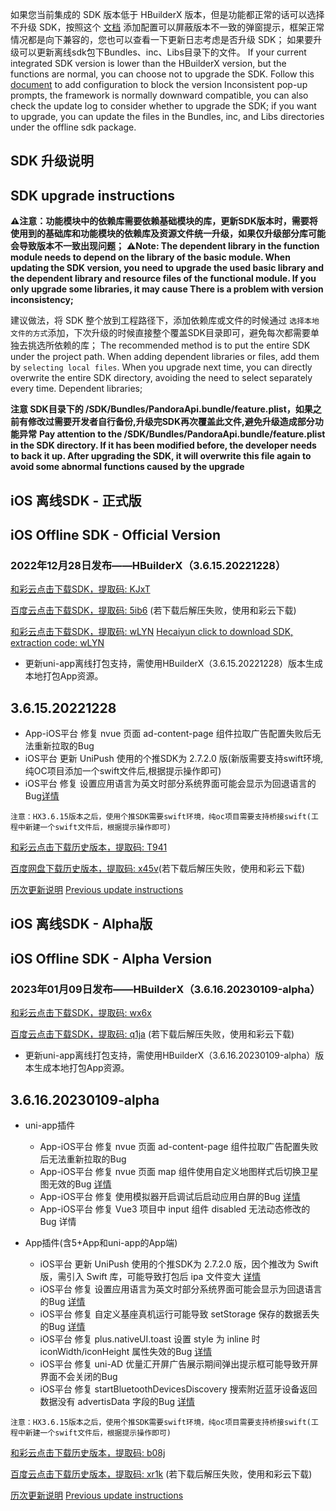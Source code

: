 如果您当前集成的 SDK 版本低于 HBuilderX 版本，但是功能都正常的话可以选择不升级 SDK，按照这个 [文档](https://ask.dcloud.net.cn/article/35627) 添加配置可以屏蔽版本不一致的弹窗提示，框架正常情况都是向下兼容的，您也可以查看一下更新日志考虑是否升级 SDK； 如果要升级可以更新离线sdk包下Bundles、inc、Libs目录下的文件。
If your current integrated SDK version is lower than the HBuilderX version, but the functions are normal, you can choose not to upgrade the SDK. Follow this [document](https://ask.dcloud.net.cn/article/35627) to add configuration to block the version Inconsistent pop-up prompts, the framework is normally downward compatible, you can also check the update log to consider whether to upgrade the SDK; if you want to upgrade, you can update the files in the Bundles, inc, and Libs directories under the offline sdk package.

## SDK 升级说明
## SDK upgrade instructions
**⚠️注意：功能模块中的依赖库需要依赖基础模块的库，更新SDK版本时，需要将使用到的基础库和功能模块的依赖库及资源文件统一升级，如果仅升级部分库可能会导致版本不一致出现问题；**
**⚠️Note: The dependent library in the function module needs to depend on the library of the basic module. When updating the SDK version, you need to upgrade the used basic library and the dependent library and resource files of the functional module. If you only upgrade some libraries, it may cause There is a problem with version inconsistency;**

建议做法，将 SDK 整个放到工程路径下，添加依赖库或文件的时候通过 `选择本地文件的方式`添加，下次升级的时候直接整个覆盖SDK目录即可，避免每次都需要单独去挑选所依赖的库；
The recommended method is to put the entire SDK under the project path. When adding dependent libraries or files, add them by `selecting local files`. When you upgrade next time, you can directly overwrite the entire SDK directory, avoiding the need to select separately every time. Dependent libraries;

**注意 SDK目录下的 /SDK/Bundles/PandoraApi.bundle/feature.plist，如果之前有修改过需要开发者自行备份,升级完SDK再次覆盖此文件,避免升级造成部分功能异常**
**Pay attention to the /SDK/Bundles/PandoraApi.bundle/feature.plist in the SDK directory. If it has been modified before, the developer needs to back it up. After upgrading the SDK, it will overwrite this file again to avoid some abnormal functions caused by the upgrade**


## iOS 离线SDK - 正式版
## iOS Offline SDK - Official Version

### 2022年12月28日发布——HBuilderX（3.6.15.20221228） 

[和彩云点击下载SDK，提取码: KJxT](https://caiyun.139.com/m/i?115CopJ2k13OG) 

[百度云点击下载SDK，提取码: 5ib6](https://pan.baidu.com/s/1WQa0p9B3PqZf3rO0lgcCwg?pwd=5ib6) (若下载后解压失败，使用和彩云下载)

[和彩云点击下载SDK，提取码: wLYN](https://caiyun.139.com/m/i?115CoA5Cy156K) 
[Hecaiyun click to download SDK, extraction code: wLYN](https://caiyun.139.com/m/i?115CoA5Cy156K)

+ 更新uni-app离线打包支持，需使用HBuilderX（3.6.15.20221228）版本生成本地打包App资源。

## 3.6.15.20221228
  
+ App-iOS平台 修复 nvue 页面 ad-content-page 组件拉取广告配置失败后无法重新拉取的Bug
+ iOS平台 更新 UniPush 使用的个推SDK为 2.7.2.0 版(新版需要支持swift环境,纯OC项目添加一个swift文件后,根据提示操作即可)
+ iOS平台 修复 设置应用语言为英文时部分系统界面可能会显示为回退语言的Bug[详情](https://ask.dcloud.net.cn/question/159445)



`注意：HX3.6.15版本之后，使用个推SDK需要swift环境，纯oc项目需要支持桥接swift(工程中新建一个swift文件后，根据提示操作即可)`



[和彩云点击下载历史版本，提取码: T941](https://caiyun.139.com/m/i?115CoVK34ftgi) 

[百度网盘下载历史版本，提取码: x45v](https://pan.baidu.com/s/1Fo9zb661IZYj0iCF_vBSVg?pwd=x45v)(若下载后解压失败，使用和彩云下载)




[历次更新说明](AppDocs/download/update_history_iOS_release.md)
[Previous update instructions](AppDocs/download/update_history_iOS_release.md)

## iOS 离线SDK - Alpha版
## iOS Offline SDK - Alpha Version


### 2023年01月09日发布——HBuilderX（3.6.16.20230109-alpha）


[和彩云点击下载SDK，提取码: wx6x](https://caiyun.139.com/m/i?115CoAKfgRAVo)

[百度云点击下载SDK，提取码: q1ja](https://pan.baidu.com/s/1lz85b9tORlZivMXy5FkIVg?pwd=q1ja) (若下载后解压失败，使用和彩云下载)


+ 更新uni-app离线打包支持，需使用HBuilderX（3.6.16.20230109-alpha）版本生成本地打包App资源。

## 3.6.16.20230109-alpha

* uni-app插件
  + App-iOS平台 修复 nvue 页面 ad-content-page 组件拉取广告配置失败后无法重新拉取的Bug
  + App-iOS平台 修复 nvue 页面 map 组件使用自定义地图样式后切换卫星图无效的Bug [详情](https://ask.dcloud.net.cn/question/159316)
  + App-iOS平台 修复 使用模拟器开启调试后启动应用白屏的Bug [详情](https://ask.dcloud.net.cn/question/160363)
  + App-iOS平台 修复 Vue3 项目中 input 组件 disabled 无法动态修改的Bug 详情

* App插件(含5+App和uni-app的App端)
  + iOS平台 更新 UniPush 使用的个推SDK为 2.7.2.0 版，因个推改为 Swift 版，需引入 Swift 库，可能导致打包后 ipa 文件变大 [详情](https://uniapp.dcloud.net.cn/tutorial/app-push-unipush.html#%E5%B8%B8%E8%A7%81%E9%97%AE%E9%A2%98)
  + iOS平台 修复 设置应用语言为英文时部分系统界面可能会显示为回退语言的Bug [详情](https://ask.dcloud.net.cn/question/159445)
  + iOS平台 修复 自定义基座真机运行可能导致 setStorage 保存的数据丢失的Bug [详情](https://ask.dcloud.net.cn/question/159903)
  + iOS平台 修复 plus.nativeUI.toast 设置 style 为 inline 时 iconWidth/iconHeight 属性失效的Bug [详情](https://ask.dcloud.net.cn/question/160192)
  + iOS平台 修复 uni-AD 优量汇开屏广告展示期间弹出提示框可能导致开屏界面不会关闭的Bug
  + iOS平台 修复 startBluetoothDevicesDiscovery 搜索附近蓝牙设备返回数据没有 advertisData 字段的Bug [详情](https://ask.dcloud.net.cn/question/160178)

`注意：HX3.6.15版本之后，使用个推SDK需要swift环境，纯oc项目需要支持桥接swift(工程中新建一个swift文件后，根据提示操作即可)`


[和彩云点击下载历史版本，提取码: b08j](https://caiyun.139.com/m/i?115CooLC4PDGU) 

[百度云点击下载历史版本，提取码: xr1k](https://pan.baidu.com/s/1NWaXtYLSCOK4OTBOnRkYEw?pwd=xr1k) (若下载后解压失败，使用和彩云下载)

[历次更新说明](AppDocs/download/update_history_iOS_alpha.md)
[Previous update instructions](AppDocs/download/update_history_iOS_alpha.md)
